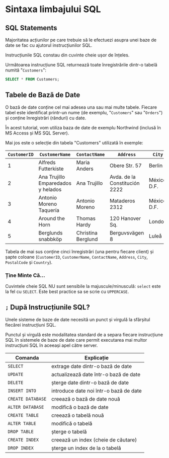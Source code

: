 # Sintaxa limbajului SQL

## SQL Statements
Majoritatea acțiunilor pe care trebuie să le efectuezi asupra unei baze de date se fac cu ajutorul instrucțiunilor SQL.

Instrucțiunile SQL constau din cuvinte cheie ușor de înțeles.

Următoarea instrucțiune SQL returnează toate înregistrările dintr-o tabelă numită "`Customers`":

```sql
SELECT * FROM Customers;
```

## Tabele de Bază de Date
O bază de date conține cel mai adesea una sau mai multe tabele. Fiecare tabel este identificat printr-un nume (de exemplu, "`Customers`" sau "`Orders`") și conține înregistrări (rânduri) cu date.

În acest tutorial, vom utiliza baza de date de exemplu Northwind (inclusă în MS Access și MS SQL Server).

Mai jos este o selecție din tabela "Customers" utilizată în exemple:

| `CustomerID` | `CustomerName`                   | `ContactName`       | `Address`                    | `City`          | `PostalCode` | `Country` |
|------------|--------------------------------|-------------------|----------------------------|---------------|------------|---------|
| 1          | Alfreds Futterkiste            | Maria Anders      | Obere Str. 57               | Berlin        | 12209      | Germany |
| 2          | Ana Trujillo Emparedados y helados | Ana Trujillo   | Avda. de la Constitución 2222 | México D.F.   | 05021      | Mexico  |
| 3          | Antonio Moreno Taquería        | Antonio Moreno    | Mataderos 2312              | México D.F.   | 05023      | Mexico  |
| 4          | Around the Horn                 | Thomas Hardy      | 120 Hanover Sq.            | London        | WA1 1DP    | UK      |
| 5          | Berglunds snabbköp              | Christina Berglund | Berguvsvägen 8            | Luleå         | S-958 22   | Sweden  |

Tabela de mai sus conține cinci înregistrări (una pentru fiecare client) și șapte coloane (`CustomerID`, `CustomerName`, `ContactName`, `Address`, `City`, `PostalCode` și `Country`).


### Ține Minte Că...

Cuvintele cheie SQL NU sunt sensibile la majuscule/minusculă: `select` este la fel cu `SELECT`. Este best practice sa se scrie cu `UPPERCASE`.

## `;` După Instrucțiunile SQL?

Unele sisteme de baze de date necesită un punct și virgulă la sfârșitul fiecărei instrucțiuni SQL.

Punctul și virgulă este modalitatea standard de a separa fiecare instrucțiune SQL în sistemele de baze de date care permit executarea mai multor instrucțiuni SQL în aceeași apel către server.

| Comanda             | Explicație                               |
|---------------------|------------------------------------------|
| `SELECT`            | extrage date dintr-o bază de date        |
| `UPDATE`            | actualizează date într-o bază de date    |
| `DELETE`            | șterge date dintr-o bază de date         |
| `INSERT INTO`       | introduce date noi într-o bază de date   |
| `CREATE DATABASE`   | creează o bază de date nouă               |
| `ALTER DATABASE`    | modifică o bază de date                   |
| `CREATE TABLE`      | creează o tabelă nouă                     |
| `ALTER TABLE`       | modifică o tabelă                        |
| `DROP TABLE`        | șterge o tabelă                          |
| `CREATE INDEX`      | creează un index (cheie de căutare)      |
| `DROP INDEX`        | șterge un index de la o tabelă           |


